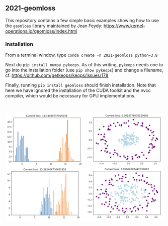 ## 2021-geomloss

This repository contains a few simple basic examples showing how to use the `geomloss` library maintained by Jean Feydy: https://www.kernel-operations.io/geomloss/index.html

### Installation

From a terminal window, type `conda create -n 2021-geomloss python=3.8`

Next do `pip install numpy pykeops`. As of this writing, `pykeops` needs one to go into the installation folder (use `pip show pykeops`) and change a filename, cf. https://github.com/getkeops/keops/issues/178

Finally, running `pip install geomloss` should finish installation. Note that here we have ignored the installation of the CUDA toolkit and the nvcc compiler, which would be necessary for GPU implementations.


&nbsp;


![simple-OT](geomloss.png)